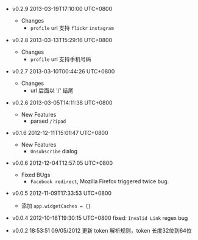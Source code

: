 * v0.2.9 2013-03-19T17:10:00 UTC+0800
  - Changes
    * `profile` url 支持 `flickr` `instagram`

* v0.2.8 2013-03-13T15:29:16 UTC+0800
  - Changes
    * `profile` url 支持手机号码

* v0.2.7 2013-03-10T00:44:26 UTC+0800
  - Changes
    * url 后面以 '/' 结尾

* v0.2.6 2013-03-05T14:11:38 UTC+0800
  - New Features
    * parsed `/?ipad`

* v0.1.6 2012-12-11T15:01:47 UTC+0800
  - New Features
    * `Unsubscribe` dialog

* v0.0.6 2012-12-04T12:57:05 UTC+0800
  - Fixed BUgs
    * `Facebook redirect`, Mozilla Firefox triggered twice bug.

* v0.0.5 2012-11-09T17:33:53 UTC+0800
  * 添加 `app.widgetCaches = {}`

* v0.0.4 2012-10-16T19:30:15 UTC+0800
  fixed: `Invalid Link` regex bug

* v0.0.2 18:53:51 09/05/2012
  更新 token 解析规则，token 长度32位到64位
